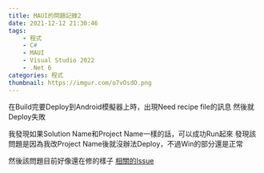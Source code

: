 ```yaml
---
title: MAUI的問題記錄2
date: 2021-12-12 21:30:46
tags:
    - 程式
    - C#
    - MAUI
    - Visual Studio 2022
    - .Net 6
categories: 程式
thumbnail: https://imgur.com/o7vOsdO.png
---
```

在Build完要Deploy到Android模擬器上時，出現Need recipe file的訊息
然後就Deploy失敗

我發現如果Solution Name和Project Name一樣的話，可以成功Run起來
發現該問題是因為我改Project Name後就沒辦法Deploy，不過Win的部分還是正常

然後該問題目前好像還在修的樣子
[相關的Issue](https://github.com/dotnet/maui/issues/2942)
